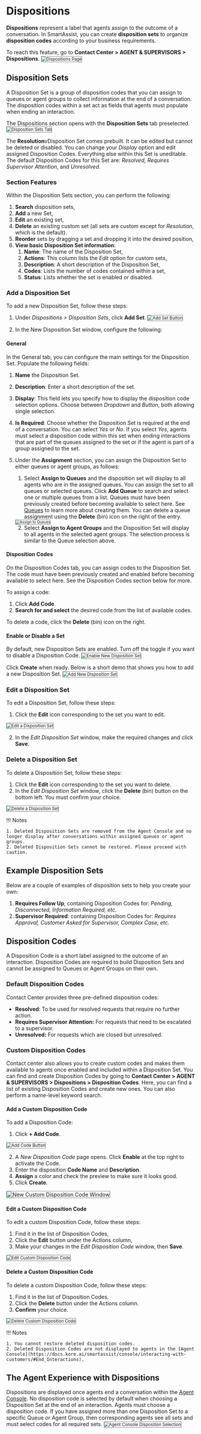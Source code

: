 # **Dispositions**

**Dispositions** represent a label that agents assign to the outcome of a conversation. In SmartAssist, you can create **disposition sets** to organize **disposition codes** according to your business requirements.

To reach this feature, go to **Contact Center > AGENT & SUPERVISORS > Dispositions**.
<img src="../images/dispositions-page.png" alt="
Dispositions Page" title="Dispositions Page" style="border: 1px solid gray; zoom:80%;">

## Disposition Sets

A Disposition Set is a group of disposition codes that you can assign to queues or agent groups to collect information at the end of a conversation. The disposition codes within a set act as fields that agents must populate when ending an interaction.

The Dispositions section opens with the **Disposition Sets** tab preselected.
<img src="../images/disposition-sets.png" alt="
Disposition Sets Tab" title="Disposition Sets Tab" style="border: 1px solid gray; zoom:80%;">

The **Resolution**vDisposition Set comes prebuilt. It can be edited but cannot be deleted or disabled. You can change your _Display_ option and edit assigned Disposition Codes. Everything else within this Set is uneditable. The default Disposition Codes for this Set are: _Resolved, Requires Supervisor Attention_, and _Unresolved_.

### Section Features

Within the Disposition Sets section, you can perform the following:

1. **Search** disposition sets,
2. **Add** a new Set,
3. **Edit** an existing set,
4. **Delete** an existing custom set (all sets are custom except for _Resolution_, which is the default).
5. **Reorder** sets by dragging a set and dropping it into the desired position,
6. **View basic Disposition Set information**: 
    1. **Name**: The name of the Disposition Set,
    2. **Actions**: This column lists the _Edit_ option for custom sets,
    3. **Description**: A short description of the Disposition Set,
    4. **Codes**: Lists the number of codes contained within a set,
    5. **Status**: Lists whether the set is enabled or disabled.

### Add a Disposition Set

To add a new Disposition Set, follow these steps:

1. Under _Dispositions > Disposition Sets_, click **Add Set**.
<img src="../images/add-set.png" alt="
Add Set Button" title="Add Set Button" style="border: 1px solid gray; zoom:80%;">

2. In the New Disposition Set window, configure the following:

#### General

In the General tab, you can configure the main settings for the Disposition Set. Populate the following fields:

1. **Name** the Disposition Set.
2. **Description**: Enter a short description of the set.
3. **Display**: This field lets you specify how to display the disposition code selection options. Choose between _Dropdown_ and _Button_, both allowing single selection.
4. **Is Required**: Choose whether the Disposition Set is required at the end of a conversation. You can select _Yes_ or _No_. If you select _Yes_, agents must select a disposition code within this set when ending interactions that are part of the queues assigned to the set or if the agent is part of a group assigned to the set.
5. Under the **Assignment** section, you can assign the Disposition Set to either queues or agent groups, as follows:
    1. Select **Assign to Queues** and the disposition set will display to all agents who are in the assigned queues. You can assign the set to all queues or selected queues. Click **Add Queue** to search and select one or multiple queues from a list. Queues must have been previously created before becoming available to select here. See [Queues](https://docs.kore.ai/smartassist/routing/queues/) to learn more about creating them. You can delete a queue assignment using the **Delete** (bin) icon on the right of the entry.
    <img src="../images/assign-to-queues.gif" alt="Assign to Queues" title="Assign to Queues" style="border: 1px solid gray; zoom:70%;">

    2. Select **Assign to Agent Groups** and the Disposition Set will display to all agents in the selected agent groups. The selection process is similar to the Queue selection above.

#### Disposition Codes

On the Disposition Codes tab, you can assign codes to the Disposition Set. The code must have been previously created and enabled before becoming available to select here. See the Disposition Codes section below for more.

To assign a code:

1. Click **Add Code**.
2. **Search for and select** the desired code from the list of available codes.

To delete a code, click the **Delete** (bin) icon on the right.

#### Enable or Disable a Set

By default, new Disposition Sets are enabled. Turn off the toggle if you want to disable a Disposition Code.
<img src="../images/new-disposition-set-enabled.png" alt="Enable New Disposition Set" title="Enable New Disposition Set" style="border: 1px solid gray; zoom:80%;">

Click **Create** when ready. Below is a short demo that shows you how to add a new Disposition Set.
<img src="../images/add-disposition-set.gif" alt="Add New Disposition Set" title="Add New Disposition Set" style="border: 1px solid gray; zoom:80%;">

### Edit a Disposition Set

To edit a Disposition Set, follow these steps: 

1. Click the **Edit** icon corresponding to the set you want to edit.
<img src="../images/edit-button.png" alt="Edit a Disposition Set" title="Edit a Disposition Set" style="border: 1px solid gray; zoom:80%;">

2. In the _Edit Disposition Set_ window, make the required changes and click **Save**.

### Delete a Disposition Set

To delete a Disposition Set, follow these steps:

1. Click the **Edit** icon corresponding to the set you want to delete.
2. In the _Edit Disposition Set_ window, click the **Delete** (bin) button on the bottom left. You must confirm your choice.
<img src="../images/delete-button.png" alt="Delete a Disposition Set" title="Delete a Disposition Set" style="border: 1px solid gray; zoom:80%;">

!!! Notes

    1. Deleted Disposition Sets are removed from the Agent Console and no longer display after conversations within assigned queues or agent groups.
    2. Deleted Disposition Sets cannot be restored. Please proceed with caution.

## Example Disposition Sets

Below are a couple of examples of disposition sets to help you create your own:

1. **Requires Follow Up**, containing Disposition Codes for: _Pending, Disconnected, Information Required, etc._
2. **Supervisor Required**: containing Disposition Codes for: _Requires Approval, Customer Asked for Supervisor, Complex Case, etc._

## Disposition Codes

A Disposition Code is a short label assigned to the outcome of an interaction. Disposition Codes are required to build Disposition Sets and cannot be assigned to Queues or Agent Groups on their own.  

### Default Disposition Codes

Contact Center provides three pre-defined disposition codes:

* **Resolved**: To be used for resolved requests that require no further action.
* **Requires Supervisor Attention:** For requests that need to be escalated to a supervisor.
* **Unresolved:** For requests which are closed but unresolved.

### Custom Disposition Codes

Contact center also allows you to create custom codes and makes them available to agents once enabled and included within a Disposition Set. You can find and create Disposition Codes by going to **Contact Center > AGENT & SUPERVISORS > Dispositions > Disposition Codes**. Here, you can find a list of existing Disposition Codes and create new ones. You can also perform a name-level keyword search.

#### Add a Custom Disposition Code

To add a Disposition Code:

1. Click **+ Add Code**.
<img src="../images/add-code.png" alt="Add Code Button" title="Add Code" style="border: 1px solid gray; zoom:80%;">

2. A _New Disposition Code_ page opens. Click **Enable** at the top right to activate the Code.
3. Enter the disposition **Code Name** and **Description**.
4. **Assign** a color and check the preview to make sure it looks good.
5. Click **Create**.
<img src="../images/new-disposition-code-window.png" alt="New Custom Disposition Code Window" title="New Custom Disposition Code Window" style="border: 1px solid gray; zoom:100%;">

#### Edit a Custom Disposition Code

To edit a custom Disposition Code, follow these steps:

1. Find it in the list of Disposition Codes,
2. Click the **Edit** button under the Actions column,
3. Make your changes in the _Edit Disposition Code_ window, then **Save**.
<img src="../images/edit-disposition.png" alt="Edit Custom Disposition Code" title="Edit Custom Disposition Code" style="border: 1px solid gray; zoom:80%;">

#### Delete a Custom Disposition Code

To delete a custom Disposition Code, follow these steps:

1. Find it in the list of Disposition Codes.
2. Click the **Delete** button under the Actions column.
3. **Confirm** your choice.
<img src="../images/delete-disposition.png" alt="Delete Custom Disposition Code" title="Delete Custom Disposition Code" style="border: 1px solid gray; zoom:80%;">

!!! Notes

    1. You cannot restore deleted disposition codes.
    2. Deleted Disposition Codes are not displayed to agents in the [Agent Console](https://docs.kore.ai/smartassist/console/interacting-with-customers/#End_Interactions).

## The Agent Experience with Dispositions

Dispositions are displayed once agents end a conversation within the [Agent Console](https://docs.kore.ai/smartassist/console/interacting-with-customers/#End_Interactions). No disposition code is selected by default when choosing a Disposition Set at the end of an interaction. Agents must choose a disposition code. If you have assigned more than one Disposition Set to a specific Queue or Agent Group, then corresponding agents see all sets and must select codes for all required sets.
<img src="../images/console-disposition-and-notes.png" alt="Agent Console Disposition Selection" title="Agent Console Disposition Selection" style="border: 1px solid gray; zoom:80%;">